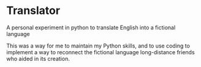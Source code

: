 # Translator
A personal experiment in python to translate English into a fictional language

This was a way for me to maintain my Python skills, and to use coding to implement a way to reconnect the fictional language long-distance friends who aided in its creation. 
